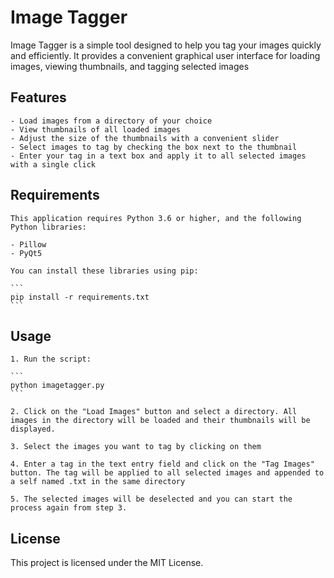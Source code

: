 # Image Tagger

Image Tagger is a simple tool designed to help you tag your images quickly and efficiently. It provides a convenient graphical user interface for loading images, viewing thumbnails, and tagging selected images

## Features

    - Load images from a directory of your choice
    - View thumbnails of all loaded images
    - Adjust the size of the thumbnails with a convenient slider
    - Select images to tag by checking the box next to the thumbnail
    - Enter your tag in a text box and apply it to all selected images with a single click
## Requirements

    This application requires Python 3.6 or higher, and the following Python libraries:

    - Pillow
    - PyQt5

    You can install these libraries using pip:

    ```
    pip install -r requirements.txt
    ```

## Usage

    1. Run the script:

    ```
    python imagetagger.py
    ```

    2. Click on the "Load Images" button and select a directory. All images in the directory will be loaded and their thumbnails will be displayed.

    3. Select the images you want to tag by clicking on them

    4. Enter a tag in the text entry field and click on the "Tag Images" button. The tag will be applied to all selected images and appended to a self named .txt in the same directory

    5. The selected images will be deselected and you can start the process again from step 3.

## License

  This project is licensed under the MIT License.
